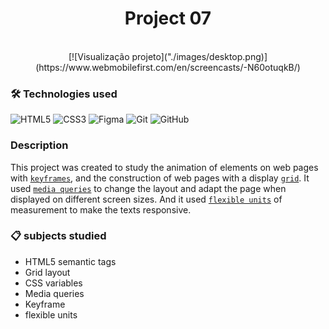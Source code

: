 <h1 align="center">
    Project 07
</h1>
<br>
<div align="center">
    [![Visualização projeto]("./images/desktop.png)](https://www.webmobilefirst.com/en/screencasts/-N60otuqkB/)
</div>


### 🛠 Technologies used

![HTML5](https://img.shields.io/badge/html5-%23E34F26.svg?style=for-the-badge&logo=html5&logoColor=white)
![CSS3](https://img.shields.io/badge/css3-%231572B6.svg?style=for-the-badge&logo=css3&logoColor=white)
![Figma](https://img.shields.io/badge/figma-%23F24E1E.svg?style=for-the-badge&logo=figma&logoColor=white)
![Git](https://img.shields.io/badge/git-%23F05033.svg?style=for-the-badge&logo=git&logoColor=white)
![GitHub](https://img.shields.io/badge/github-%23121011.svg?style=for-the-badge&logo=github&logoColor=white)

### Description

This project was created to study the animation of elements on web pages with [`keyframes`](https://developer.mozilla.org/en-US/docs/Web/CSS/@keyframes), and the construction of web pages with a display [`grid`](https://developer.mozilla.org/en-US/docs/Web/CSS/CSS_grid_layout). It used [`media queries`](https://css-tricks.com/a-complete-guide-to-css-media-queries/) to change the layout and adapt the page when displayed on different screen sizes. And it used [`flexible units`](https://developer.mozilla.org/en-US/docs/Learn/CSS/Building_blocks/Values_and_units) of measurement to make the texts responsive.

### 📋 subjects studied

- HTML5 semantic tags
- Grid layout
- CSS variables
- Media queries
- Keyframe
- flexible units
